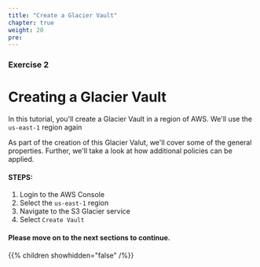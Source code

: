```yaml
---
title: "Create a Glacier Vault"
chapter: true
weight: 20
pre:
---
```


### Exercise 2 

# Creating a Glacier Vault

In this tutorial, you'll create a Glacier Vault in a region of AWS.  We'll use the `us-east-1` region again

As part of the creation of this Glacier Valut, we'll cover some of the general properties. Further, we'll take a look at how additional
policies can be applied.


#### STEPS:
1. Login to the AWS Console
2. Select the `us-east-1` region
3. Navigate to the S3 Glacier service
4. Select `Create Vault`

#### Please move on to the next sections to continue.

{{% children showhidden="false" /%}}

